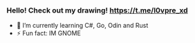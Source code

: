 ### Hello! Check out my drawing! https://t.me/l0vpre_xd
- 🌱 I’m currently learning C#, Go, Odin and Rust
- ⚡ Fun fact: IM GNOME
<!--
**l0vpre/l0vpre** is a ✨ _special_ ✨ repository because its `README.md` (this file) appears on your GitHub profile.

Here are some ideas to get you started:

- 🔭 I’m currently working on ...

- 👯 I’m looking to collaborate on ...
- 🤔 I’m looking for help with ...
- 💬 Ask me about ...
- 📫 How to reach me: ...
- 😄 Pronouns: ...

-->
